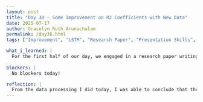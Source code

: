 ```yaml
---
layout: post
title: "Day 38 – Some Improvement on R2 Coefficients with New Data"
date: 2025-07-17
author: Gracelyn Ruth Arunachalam
permalink: /day38.html
tags: ["Improvement", "LSTM", "Research Paper", "Presentation Skills", "Workshop"]

what_i_learned: |
  For the first half of our day, we engaged in a research paper writing workshop with Dr. Pandey. During this workshop, we were given a general overview of how to dress, present and write a research paper. I learned today that when presenting darker colors and minimal hand movements are the best when it comes to captivating the 
  
blockers: |
  No blockers today!

reflection: |
  From the data processing I did today, I was able to conclude that the new data we obtained was much more helpful than what we had previously. However, I believe the reason why it has a hard time predicting values that are on the higher end of PM2.5 concentrations is because there are only a couple data points that reflect high PM2.5 values that appear in the dataset.
---
```

